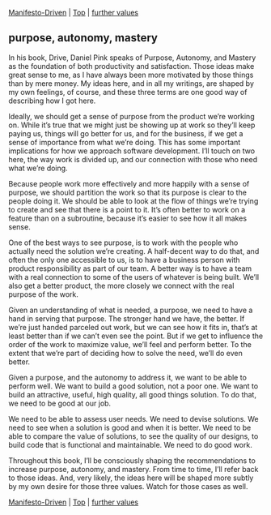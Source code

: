 [Manifesto-Driven](02.html) | [Top](index.html) | [further values](04.html)

## purpose, autonomy, mastery ##

In his book, Drive, Daniel Pink speaks of Purpose, Autonomy, and Mastery as the foundation of both productivity and satisfaction. Those ideas make great sense to me, as I have always been more motivated by those things than by mere money. My ideas here, and in all my writings, are shaped by my own feelings, of course, and these three terms are one good way of describing how I got here.  

Ideally, we should get a sense of purpose from the product we’re working on. While it’s true that we might just be showing up at work so they’ll keep paying us, things will go better for us, and for the business, if we get a sense of importance from what we’re doing. This has some important implications for how we approach software development. I’ll touch on two here, the way work is divided up, and our connection with those who need what we’re doing.

Because people work more effectively and more happily with a sense of purpose, we should partition the work so that its purpose is clear to the people doing it. We should be able to look at the flow of things we’re trying to create and see that there is a point to it. It’s often better to work on a feature than on a subroutine, because it’s easier to see how it all makes sense.

One of the best ways to see purpose, is to work with the people who actually need the solution we’re creating. A half-decent way to do that, and often the only one accessible to us, is to have a business person with product responsibility as part of our team. A better way is to have a team with a real connection to some of the users of whatever is being built. We’ll also get a better product, the more closely we connect with the real purpose of the work.  

Given an understanding of what is needed, a purpose, we need to have a hand in serving that purpose. The stronger hand we have, the better. If we’re just handed parceled out work, but we can see how it fits in, that’s at least better than if we can’t even see the point. But if we get to influence the order of the work to maximize value, we’ll feel and perform better. To the extent that we’re part of deciding how to solve the need, we’ll do even better.  

Given a purpose, and the autonomy to address it, we want to be able to perform well. We want to build a good solution, not a poor one. We want to build an attractive, useful, high quality, all good things solution. To do that, we need to be good at our job.

We need to be able to assess user needs. We need to devise solutions. We need to see when a solution is good and when it is better. We need to be able to compare the value of solutions, to see the quality of our designs, to build code that is functional and maintainable. We need to do good work.  

Throughout this book, I’ll be consciously shaping the recommendations to increase purpose, autonomy, and mastery. From time to time, I’ll refer back to those ideas. And, very likely, the ideas here will be shaped more subtly by my own desire for those three values. Watch for those cases as well.



[Manifesto-Driven](02.html) | [Top](index.html) | [further values](04.html)


<!--ignore-->


